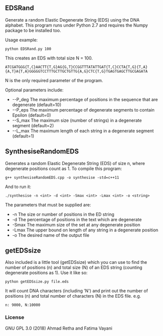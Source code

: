 ## EDSRand

Generate a random Elastic Degenerate String (EDS) using the DNA alphabet. This
program runs under Python 2.7 and requires the Numpy package to be installed too.

Usage example:

`python EDSRand.py 100`

This creates an EDS with total size N = 100.

`ATCGATGGG{T,C}AACTT{T,G}AG{G,T}CCGGTTTATATTGAT{T,C}CCTA{T,G}{T,A}{A,T}A{T,A}GGGGGTCCTTTGCTTGCTGTTG{A,G}CTC{T,G}TGAGTGAGCTTGCGAGATA`

N is the only required parameter of the program.

Optional parameters include:

* --P_deg The maximum percentage of positions in the sequence that are degenerate (default=10)
* --P_eps The maximum percentage of degenerate segments to contain Epsilon (default=0)
* --S_max The maximum size (number of strings) in a degenerate segment (default=2)
* --L_max The maximum length of each string in a degenerate segment (default=1)

## SynthesiseRandomEDS

Generates a random Elastic Degenerate String (EDS) of size n, where degenerate positions count as 1.
To compile this program:

`g++ synthesiseRandomEDS.cpp -o synthesise -std=c++11`

And to run it:

`./synthesise -n <int> -d <int> -Smax <int> -Lmax <int> -o <string>`

The parameters that must be supplied are:

* -n    The size or number of positions in the ED string
* -d    The percentage of positions in the text which are degenerate
* -Smax The maximum size of the set at any degenerate position
* -Lmax The upper bound on length of any string in a degenerate position
* -o    The desired name of the output file

## getEDSsize

Also included is a little tool (getEDSsize) which you can use to find the number
of positions (n) and total size (N) of an EDS string (counting degenerate positions
as 1). Use it like so:

`python getEDSsize.py file.eds`

It will count DNA characters (including 'N') and print out the number of positions
(n) and total number of characters (N) in the EDS file. e.g.

`n: 9000, N:10000`

### License

GNU GPL 3.0 (2018) Ahmad Retha and Fatima Vayani
